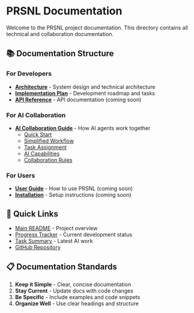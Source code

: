 # PRSNL Documentation

Welcome to the PRSNL project documentation. This directory contains all technical and collaboration documentation.

## 📚 Documentation Structure

### For Developers

- **[Architecture](./ARCHITECTURE.md)** - System design and technical architecture
- **[Implementation Plan](./IMPLEMENTATION_PLAN.md)** - Development roadmap and tasks
- **[API Reference](./api/)** - API documentation (coming soon)

### For AI Collaboration

- **[AI Collaboration Guide](./ai-collaboration/)** - How AI agents work together
  - [Quick Start](./ai-collaboration/README.md)
  - [Simplified Workflow](./ai-collaboration/SIMPLIFIED_WORKFLOW.md)
  - [Task Assignment](./ai-collaboration/TASK_ASSIGNMENT_SOP.md)
  - [AI Capabilities](./ai-collaboration/AI_AGENTS.md)
  - [Collaboration Rules](./ai-collaboration/COLLABORATION_RULES.md)

### For Users

- **[User Guide](./USER_GUIDE.md)** - How to use PRSNL (coming soon)
- **[Installation](./INSTALLATION.md)** - Setup instructions (coming soon)

## 🚀 Quick Links

- [Main README](../README.md) - Project overview
- [Progress Tracker](../PROGRESS_TRACKER.md) - Current development status
- [Task Summary](../TASK_SUMMARY.md) - Latest AI work
- [GitHub Repository](https://github.com/pranavrajput12/PRSNL)

## 📋 Documentation Standards

1. **Keep it Simple** - Clear, concise documentation
2. **Stay Current** - Update docs with code changes
3. **Be Specific** - Include examples and code snippets
4. **Organize Well** - Use clear headings and structure